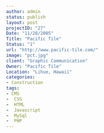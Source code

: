 ```yaml
--- 
author: admin
status: publish
layout: post
projectID: "27"
Date: "11/28/2005"
Title: "Pacific Tile"
Status: "1"
url: "http://www.pacific-tile.com/"
image: "pct.jpg"
client: "Graphic Communication"
Owner: "Pacific Tile"
Location: "Lihue, Hawaii"
categories:
- Construction
tags:
- CMS
-  CSS
-  HTML
-  Javascript
-  MySql
-  PHP
--- 
```


